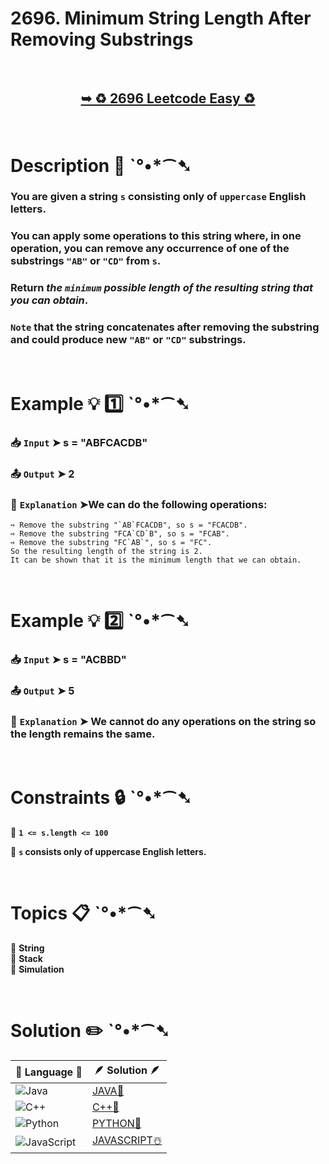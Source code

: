 # 2696. Minimum String Length After Removing Substrings

</br>

<h2 align="center"> 

<a href="https://leetcode.com/problems/minimum-string-length-after-removing-substrings/description/?envType=daily-question&envId=2024-10-07"><strong>➥ ♻️ 2696 Leetcode Easy ♻️ </strong></a>
</h2>

</br>

# Description 📜 ˋ°•*⁀➷

### You are given a string `s` consisting only of `uppercase` English letters.

### You can apply some operations to this string where, in one operation, you can remove any occurrence of one of the substrings `"AB"` or `"CD"` from `s`.

### Return *the `minimum` possible length of the resulting string that you can obtain*.

### `Note` that the string concatenates after removing the substring and could produce new `"AB"` or `"CD"` substrings.

</br>

# Example 💡 1️⃣ ˋ°•*⁀➷

  ### 📥 `Input`  ➤ s = "ABFCACDB"

  ### 📤 `Output`  ➤ 2

  ### 🔦 `Explanation`  ➤We can do the following operations:

    ➺ Remove the substring "`AB`FCACDB", so s = "FCACDB".
    ➺ Remove the substring "FCA`CD`B", so s = "FCAB".
    ➺ Remove the substring "FC`AB`", so s = "FC".
    So the resulting length of the string is 2.
    It can be shown that it is the minimum length that we can obtain.

</br>

# Example 💡 2️⃣ ˋ°•*⁀➷

  ### 📥 `Input` ➤ s = "ACBBD"

  ### 📤 `Output`  ➤ 5

  ### 🔦 `Explanation` ➤ We cannot do any operations on the string so the length remains the same.

</br>

# Constraints 🔒 ˋ°•*⁀➷

🔹 **`1 <= s.length <= 100`** </br>

🔹 **`s` consists only of uppercase English letters.** </br>

</br>

# Topics 📋 ˋ°•*⁀➷

🔸 **String**  </br>
🔸 **Stack**  </br>
🔸 **Simulation**  </br>

</br>

# Solution ✏️ ˋ°•*⁀➷

| 📒 Language 📒  | 🪶 Solution 🪶 |
| ------------- | ------------- |
|  ![Java](https://img.shields.io/badge/java-%23ED8B00.svg?style=for-the-badge&logo=openjdk&logoColor=white)  | [JAVA🍁](https://github.com/Prakhar-002/LEETCODE/blob/main/%F0%9F%93%9C%20Daily%20Challange%20%F0%9F%92%A1/10%20October%20%F0%9F%AA%94%202024/07%20-%2010%20-%202024%20---%202696.%20Minimum%20String%20Length%20After%20Removing%20Substrings%20%E2%98%83%EF%B8%8F%20%F0%9F%8D%81%20%F0%9F%8D%B0%20%F0%9F%8E%B2/%F0%9F%8D%81JAVA%20-%202696.%20Minimum%20String%20Length%20After%20Removing%20Substrings.java) |
|  ![C++](https://img.shields.io/badge/c++-%2300599C.svg?style=for-the-badge&logo=c%2B%2B&logoColor=white)  | [C++🎲](https://github.com/Prakhar-002/LEETCODE/blob/main/%F0%9F%93%9C%20Daily%20Challange%20%F0%9F%92%A1/10%20October%20%F0%9F%AA%94%202024/07%20-%2010%20-%202024%20---%202696.%20Minimum%20String%20Length%20After%20Removing%20Substrings%20%E2%98%83%EF%B8%8F%20%F0%9F%8D%81%20%F0%9F%8D%B0%20%F0%9F%8E%B2/%F0%9F%8E%B2CPP%20-%202696.%20Minimum%20String%20Length%20After%20Removing%20Substrings.cpp)  |
|  ![Python](https://img.shields.io/badge/python-3670A0?style=for-the-badge&logo=python&logoColor=ffdd54)    | [PYTHON🍰](https://github.com/Prakhar-002/LEETCODE/blob/main/%F0%9F%93%9C%20Daily%20Challange%20%F0%9F%92%A1/10%20October%20%F0%9F%AA%94%202024/07%20-%2010%20-%202024%20---%202696.%20Minimum%20String%20Length%20After%20Removing%20Substrings%20%E2%98%83%EF%B8%8F%20%F0%9F%8D%81%20%F0%9F%8D%B0%20%F0%9F%8E%B2/%F0%9F%8D%B0PYTHON%20-%202696.%20Minimum%20String%20Length%20After%20Removing%20Substrings.py) |
| ![JavaScript](https://img.shields.io/badge/javascript-%23323330.svg?style=for-the-badge&logo=javascript&logoColor=%23F7DF1E)   | [JAVASCRIPT☃️](https://github.com/Prakhar-002/LEETCODE/blob/main/%F0%9F%93%9C%20Daily%20Challange%20%F0%9F%92%A1/10%20October%20%F0%9F%AA%94%202024/07%20-%2010%20-%202024%20---%202696.%20Minimum%20String%20Length%20After%20Removing%20Substrings%20%E2%98%83%EF%B8%8F%20%F0%9F%8D%81%20%F0%9F%8D%B0%20%F0%9F%8E%B2/%E2%98%83%EF%B8%8FJAVASCRIPT%20-%202696.%20Minimum%20String%20Length%20After%20Removing%20Substrings.js) |

